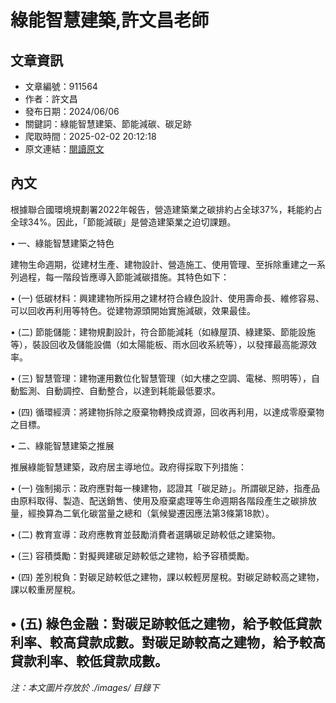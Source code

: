 # 綠能智慧建築,許文昌老師

## 文章資訊
- 文章編號：911564
- 作者：許文昌
- 發布日期：2024/06/06
- 關鍵詞：綠能智慧建築、節能減碳、碳足跡
- 爬取時間：2025-02-02 20:12:18
- 原文連結：[閱讀原文](https://real-estate.get.com.tw/Columns/detail.aspx?no=911564)

## 內文
根據聯合國環境規劃署2022年報告，營造建築業之碳排約占全球37%，耗能約占全球34%。因此，「節能減碳」是營造建築業之迫切課題。

• 一、綠能智慧建築之特色

建物生命週期，從建材生產、建物設計、營造施工、使用管理、至拆除重建之一系列過程，每一階段皆應導入節能減碳措施。其特色如下：

• (一) 低碳材料：興建建物所採用之建材符合綠色設計、使用壽命長、維修容易、可以回收再利用等特色。從建物源頭開始實施減碳，效果最佳。

• (二) 節能儲能：建物規劃設計，符合節能減耗（如綠屋頂、綠建築、節能設施等），裝設回收及儲能設備（如太陽能板、雨水回收系統等），以發揮最高能源效率。

• (三) 智慧管理：建物運用數位化智慧管理（如大樓之空調、電梯、照明等），自動監測、自動調控、自動整合，以達到耗能最低要求。

• (四) 循環經濟：將建物拆除之廢棄物轉換成資源，回收再利用，以達成零廢棄物之目標。

• 二、綠能智慧建築之推展

推展綠能智慧建築，政府居主導地位。政府得採取下列措施：

• (一) 強制揭示：政府應對每一棟建物，認證其「碳足跡」。所謂碳足跡，指產品由原料取得、製造、配送銷售、使用及廢棄處理等生命週期各階段產生之碳排放量，經換算為二氧化碳當量之總和（氣候變遷因應法第3條第18款）。

• (二) 教育宣導：政府應教育並鼓勵消費者選購碳足跡較低之建築物。

• (三) 容積獎勵：對擬興建碳足跡較低之建物，給予容積奬勵。

• (四) 差別稅負：對碳足跡較低之建物，課以較輕房屋稅。對碳足跡較高之建物，課以較重房屋稅。

• (五) 綠色金融：對碳足跡較低之建物，給予較低貸款利率、較高貸款成數。對碳足跡較高之建物，給予較高貸款利率、較低貸款成數。
---
*注：本文圖片存放於 ./images/ 目錄下*
